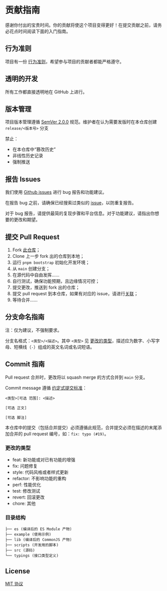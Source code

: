 # 贡献指南

感谢你付出的宝贵时间。你的贡献将使这个项目变得更好！在提交贡献之前，请务必花点时间阅读下面的入门指南。

## 行为准则

项目有一份 [行为准则](./CODE_OF_CONDUCT.md)，希望参与项目的贡献者都能严格遵守。

## 透明的开发

所有工作都直接透明地在 GitHub 上进行。

## 版本管理

项目版本管理遵循 [SemVer 2.0.0](https://semver.org/lang/zh-CN/spec/v2.0.0.html) 规范。维护者在认为需要发版时在本仓库创建 `release/<版本号>` 分支

禁止：

- 在本仓库中“篡改历史”
- 非线性历史记录
- 强制推送

## 报告 Issues

我们使用 [Github issues](https://github.com/DevOpen-Club/api-node-sdk/issues) 进行 bug 报告和功能建议。

在报告 bug 之前，请确保已经搜索过类似的 [issue](https://github.com/DevOpen-Club/api-node-sdk/issues)，以防重复报告。

对于 bug 报告，请提供最简的复现步骤和平台信息。对于功能建议，请指出你想要的更改和期望。

## 提交 Pull Request

1. Fork [此仓库](https://github.com/DevOpen-Club/api-node-sdk)；
2. Clone 上一步 fork 出的仓库到本地；
3. 运行 `pnpm bootstrap` 初始化开发环境；
4. 从 `main` 创建分支；
5. 在源代码中自由发挥……
6. 自行测试，确保功能预期，且边缘情况可控；
7. 提交更改，推送到 fork 出的仓库；
8. 提交 pull request 到本仓库，如果有对应的 issue，请进行[关联](https://docs.github.com/en/issues/tracking-your-work-with-issues/linking-a-pull-request-to-an-issue#linking-a-pull-request-to-an-issue-using-a-keyword)；
9.  等待合并……

## 分支命名指南

注：仅为建议，不强制要求。

分支名格式：`<类型>/<描述>`。其中 `<类型>` 见 [更改的类型](#更改类型)，描述应为数字、小写字母、短横线（`-`）组成的英文名词或名词短语。

## Commit 指南

Pull request 合并时，更改将以 squash merge 的方式合并到 `main` 分支。

Commit message 遵循 [约定式提交标准](https://www.conventionalcommits.org/zh-hans/v1.0.0/)：

```
<类型>[可选 范围]: <描述>

[可选 正文]

[可选 脚注]
```

本仓库中的提交（包括合并提交）必须遵循此规范，合并提交必须在描述的末尾添加合并的 pull request 编号，如：`fix: typo (#19)`。

### 更改的类型

- feat: 新功能或对已有功能的增强
- fix: 问题修复
- style: 代码风格或者样式更新
- refactor: 不影响功能的重构
- perf: 性能优化
- test: 修改测试
- revert: 回滚更改
- chore: 其他

### 目录结构

```
├── es (编译后的 ES Module 产物)
├── example (使用示例)
├── lib (编译后的 CommonJS 产物)
├── scripts (开发用的脚本)
├── src (源码)
└── typings (接口类型定义)
```

## License

[MIT 协议](./LICENSE)
